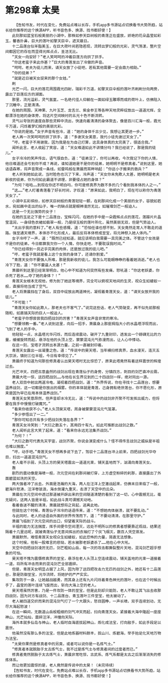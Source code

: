 # 第298章 太昊
        【告知书友，时代在变化，免费站点难以长存，手机app多书源站点切换看书大势所趋，站长给你推荐的这个换源APP，听书音色多、换源、找书都好使！】
       此刻那如蓝宝石般美丽的小湖中，那株如参天巨树般的青莲正在盛放，娇艳的花朵晶莹如彩玉，馨香扑鼻，巨大的莲叶如擎天巨伞，遮天蔽日。
       十二品莲台似羊脂美玉，在巨大荷叶间若隐若现，流转出梦幻般的光彩，灵气荡漾，整片空间都因它的存在而显得光辉点点，圣洁无比。
       “天女一向安好？”老人笑呵呵的冲着巨莲方向拱了拱手。
       “你这老蛮子来此作甚？”巨大的青莲发出了冷傲的声音。
       “呵呵，老夫为徒儿而来，请天女放了小徒吧，若有其他需要一定会鼎力相助。”
       “你的徒弟？”
       “就是近日被天女捉来的那个女娃。”
       刷
       光芒一闪，巨大的莲花周围霞光四射，瑞彩千万道，如擎天巨伞般的莲叶齐刷刷分向两旁，露出了巨莲后方的湖面。
       那里，流光溢彩，灵气氤氲，一名绝代佳人仰躺在一面如绿玉雕琢而成的荷叶上，仿佛陷入了沉睡中，正是清清。
       在她的周围，天神果、九叶玉芝、龙舌兰、紫金参王等各种天地灵粹绽放出一道道光辉，全都漂浮在她的身体旁，将这片空间映衬的五光十色不断流转。
       灵气以夸张的速度自那些灵粹中流出，快速向着清清的身体聚去，像是百川汇海一般，霞光千万道，闪烁着梦幻般的美丽光彩。
       “你说的是她。”女子声音有些冷，道：“她的身体千古少见，我想让其更进一步。”
       老人再一次笑呵呵的拱了拱手，道：“多谢天女美意，我代小徒先谢过天女了。”
       “哼，老蛮子不用谢我，因为我是在为自己打算，这具身体真的太完美了，很适合我。”
       闻听此言，老人收起了笑容，道：“天女难道如此不讲情分吗？我已经说了，那是我的徒儿。”
       女子冷冷的笑声传出，语气很自负，道：“徒弟没了，你可以再收，今次我记下你的人情，他日难道还会亏到你不成？再说，谁知道她是不是你的徒弟，她明明不是修真者。”说到这里，她话语森寒，将声音聚成一条线，如雷鸣般在萧晨而耳畔响起：“你这小子搬来的救兵？”
       老人听到她如此说，当时脸色也沉了下来，冷声道：“天女你未免欺人太甚，她明明是老夫新收的徒弟，你为何如此霸道不讲理，非要侵占她的身体？”
       “为何？哈哈……到现在你还不明白吗，你可是修真界为数不多的几个看到我本体的人之一。”
       “这……”老人盯着青莲看了好长时间，才叹道：“原来如此，我明白了，现在可以称你为青莲天女了。”
       小湖中五彩缤纷，如参天巨树般的青莲轻轻一颤，在刹那间化成一个美丽的女子，容貌如若水，宛如画中走出的仙子，唯一的缺点就是眼神凌厉无比，如璀璨剑芒一般迫人。
       这是一个无比强势的女子！
       在她的玉足之下是十二品莲台，宝辉闪闪，在她的手中是一朵霞辉点点的莲花，莲瓣片片晶莹温润，一身绿色衣裙如翡翠一般，乃是绿玉般的莲叶所化，虽然美丽无双，但是气势迫人。
       “太出乎我的意料了。”老人有些感慨，道：“恐怕任谁也想不到，天女竟然走常人不敢走的道路。强至通天境界，本体亦不化形成人，最后反将本体修成至宝，将元神祭入她人体内。”
       女子冷哼了一声，道：“既然已经知道，就应该明白我需要一具完美之体。不管这个女孩是不是你的徒弟，今日都算我欠你一个人情，你快走吧，不要耽误我时间。”
       “你已经得到一具近乎完美的肉体，还是放过我的徒儿吧。”
       “哼，老蛮子我就是看上这个女孩的身体了，还请你割爱。”
       “青莲天女你不要强人所难，那是我新收的徒儿，我怎么可能眼睁睁的看着她消逝。”老人也冷下了脸，道：“你不要逼人太甚！”
       萧晨听到这里已经渐渐明白，他心中不知道为何突然有些发痛，怒吼道：“你这老妖婆，你杀死了若水……夺了她的身体？！”
       青莲天女根本无视他，修为到了她这等境界，完全可以俯视天地间的生灵，视众生如蝼蚁一般，直接将他当成了空气。
       老人将萧晨挡在了身后，双目中绽放出两道神光，凝视着青莲天女，道：“请天女放开我的徒儿。”
       “不可能！”
       “青莲天女你如此欺人，那老夫也不客气了。”说完这些话，老人气势陡变，再不似先前那般随和，如直插天际的巨人一般迫人。
       “老蛮子你想尝尝我四把战剑的厉害？”青莲天女声音非常的寒冷。
       “想要领教一番。”老人说到这里，向后一招手，萧晨身上那座拇指大小的水晶塔浮现而出，飞到了老人的手中。
       他轻轻一点，水晶塔光华闪烁，而后连续震动，破开了九重封印，透发出一个磅礴无比的力量，缓缓旋转而起，悬浮在他的头顶上空，蒙蒙混沌元气弥漫而出，让人心中悸动。
       在这一刻，宝塔才流转出本源力量，之前一直被封印着。
       青莲天女露出一丝凝重之色，道：“传说中的昊天塔，当年横扫修真界，血水漫天，连灭五大宗派，镇封三位半祖，今日有幸得见了。”
       萧晨终于知道为何那些修真者认出昊天塔时无比惊恐了，原来此塔竟然有着这样震世的辉煌过去。
       光芒冲天，四把古意盎然的战剑出现在青莲仙子的身旁，分镇四方，刺目的剑芒直冲云霄。
       萧晨大吃一惊，这四把战剑……与他在长生界见到的二十四战剑一样，绝对同出一源。
       老人双目中射出两道冷电，凝视着四把战剑，道：“外界传说，你在寻找十二品莲台，想要温养战剑，这一切都是你放出的烟雾。你的本体就是青莲，己身拥有绝世莲台，你不愿化形，原来是因为早已在用本体温养战剑。”
       青莲天女笑意昂然，但声音却冰冷无比，道：“传说中的战剑非齐聚不可发挥出威力，但将要在我手中慢慢打破魔咒。”
       “看来你收获不小。”老人头顶昊天塔，周身被蒙蒙混沌元气笼罩。
       “多少参悟出了一二。”
       “那你可知总共有多少把战剑失落在各界？”
       青莲天女冷笑到：“大衍之数五十，其用四十有九，如此可推断出战剑之数。”
       老人闻听此言大笑了起来，道：“看来你永远无法集齐战剑。”
       “为何？！”
       “大衍之数可代表先天宇宙，战剑齐聚，你说会演变成什么？怪不得传言战剑之威纵是半祖也难以揣度。”
       “哼，动手吧。”青莲天女不想再多说下去了，驾驭十二品莲台冲上前来，四把战剑光华夺目，扫出一道道混沌剑气。
       老人毫不示弱，头顶上方的昊天塔震出一道道光束，铺天盖地而下，汹涌向青莲天女。
       轰
       剧烈的震动像是海啸一般，次元空间在刹那间被打穿，上方虚空粉碎的刹那，直接露出了外面碧蓝如洗的天空。
       两大强者冲了出去，外面是浩瀚的大海，两人在汪洋上空激战起来，仿佛末日来临了一般，碧海升怒涛，汪洋卷骇浪，海水倒灌九重天，击溃了天空中的云朵。
       萧晨在次元空间中透过那道被开辟出来的空间隧道清楚的看到了这一切，心中震撼无比，毫无疑问，这两人皆是半祖，如此战斗真可谓撼天动地。
       看着昏迷不醒的清清，萧晨就想将之背起，逃离此地。
       但就在这个时候，青莲仙子冷冷的话语传来，道：“不想她肉体崩溃，就不要乱动。”
       与此同时，老人的话语自外面的世界传荡而下，道：“不要动清清，在那里守护。”
       萧晨飞临到了次元空间的出口，仰望着天际的战斗。
       半祖的能力无法揣度，挥手间便令空间湮灭，远处不明所以的修真者想要靠近观战，结果还隔着十几里远呢，就被青莲仙子无意间挥出的衣袖打了个灰飞烟灭，数百人凭空蒸发。
       萧晨默然，难怪青莲天女视众生如蝼蚁，如此恐怖的力量，简直无法想象。
       这个时候，他有一股难言的悲恸，若水被那老妖婆杀了……他在心中大吼。
       天空中四把战剑凌厉无匹，剑芒粗如山岳，每一次的攻击都撕裂整片天地，混沌剑芒超乎想象的可怕。
       昊天塔不愧为震慑修真界的至宝，悬浮在老人头顶上空连续震动，铺天盖地的光束一道接着一道，将所有冲击而来的混沌剑芒全部震碎。
       但是，青莲天女明显占据了上风，因为除了这四把攻击力无匹的战剑之外，她还有十二品莲台，那是防御至宝，光华流转，将她护的严严实实。
       集攻防于一身，让她越战越勇，而其身上还有九片闪烁着青色神光的莲叶，也在这个时候出手了，晶莹的莲叶连续飞旋而出，斩向大海上空的老人。
       昊天塔虽然厉害，乃是一件攻防一体的至宝，但是此刻却只能防，老人不敢让其飞出去收那四战剑，因为对方有战剑、十二品莲台、青玉莲叶三件至宝，他太被动了。
       老人被四道交织而来的混沌剑气打了一个大跟头，怒目圆睁，一声长啸，双手连续划动，无尽大海起怒波！
       在这一瞬间，无数道山岳般粗细的剑气冲天而起，扫向青莲天女。紧接着大海中隆起一座座神山，光芒灿灿，震碎汪洋，冲撞向天际。
       海外本就多仙岛与神山，老人临时自海底拔起神山，炼化成法宝，打向敌手，如此手段足以震世。
       他虽然没有那么多的法宝，但是此地炼器材料颇丰，拔山川、炼碧海，举手抬足化天地万物为法宝。
       “太昊你果然是修真者中的另类，或者可以说你是一名炼气士。”
       “修真者本就脱胎于太古炼气士，我不过是炼气士与修真者间的过度者而已。”
       修真者竟然脱胎于太古炼气士，萧晨非常吃惊，古武系、炼气系都是太古之后渐渐消失的修炼体系。
       而让他更加震惊的是，老人竟然是传说中的太昊！（未完待续）
       【告知书友，时代在变化，免费站点难以长存，手机app多书源站点切换看书大势所趋，站长给你推荐的这个换源APP，听书音色多、换源、找书都好使！】